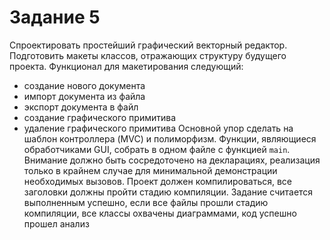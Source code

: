 # Задание 5

Спроектировать простейший графический векторный редактор. Подготовить макеты классов, 
отражающих структуру будущего проекта.
Функционал для макетирования следующий:
- создание нового документа
- импорт документа из файла
- экспорт документа в файл
- создание графического примитива
- удаление графического примитива
Основной упор сделать на шаблон контроллера (MVC) и полиморфизм. Функции, являющиеся 
обработчиками GUI, собрать в одном файле с функцией `main`.
Внимание должно быть сосредоточено на декларациях, реализация только в крайнем случае для 
минимальной демонстрации необходимых вызовов. Проект должен компилироваться, все 
заголовки должны пройти стадию компиляции.
Задание считается выполненным успешно, если все файлы прошли стадию компиляции, все классы 
охвачены диаграммами, код успешно прошел анализ